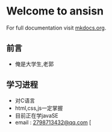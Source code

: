 # Welcome to  ansisn

For full documentation visit [mkdocs.org](https://www.mkdocs.org).

## 前言

* 俺是大学生,老郭

## 学习进程

* 对C语言
* html,css,js一定掌握
* 目前正在学javaSE
* email : 2798713432@qq.com
[